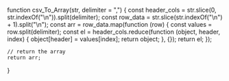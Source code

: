 function csv_To_Array(str, delimiter = ",") {
    const header_cols = str.slice(0, str.indexOf("\n")).split(delimiter);
    const row_data = str.slice(str.indexOf("\n") + 1).split("\n");
    const arr = row_data.map(function (row) {
      const values = row.split(delimiter);
      const el = header_cols.reduce(function (object, header, index) {
        object[header] = values[index];
        return object;
      }, {});
      return el;
    });

    // return the array
    return arr;
  }

